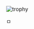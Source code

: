 <!-- [![Hits](https://hits.seeyoufarm.com/api/count/incr/badge.svg?url=https%3A%2F%2Fgithub.com%2FJalbin1307&count_bg=%2363D133&title_bg=%23555555&icon=&icon_color=%23C0AEAE&title=%F0%9F%8C%8F+Visits&edge_flat=false)](https://github.com/Jalbin1307) -->
<!-- [![Jalbin's GitHub stats](https://github-readme-stats.vercel.app/api?username=Jalbin1307)](https://github.com/anuraghazra/github-readme-stats) -->
![trophy](https://github-profile-trophy.vercel.app/?username=Jalbin1307&title=Commit,Repo,MultiLang&theme=juicyfresh)
<!-- ![trophy](https://github-profile-trophy.vercel.app/?username=Jalbin1307&theme=juicyfresh) -->
<!-- ![Top Langs](https://github-readme-stats.vercel.app/api/top-langs/?username=Jalbin1307&layout=compact) -->
<!--
**Jalbin1307/Jalbin1307** is a ✨ _special_ ✨ repository because its `README.md` (this file) appears on your GitHub profile.

Here are some ideas to get you started:

- 🔭 I’m currently working on ...
- 🌱 I’m currently learning ...
- 👯 I’m looking to collaborate on ...
- 🤔 I’m looking for help with ...
- 💬 Ask me about ...
- 📫 How to reach me: ...
- 😄 Pronouns: ...
- ⚡ Fun fact: ...
-->
ㅁ
